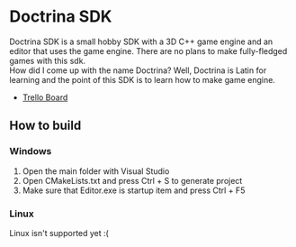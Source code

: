 # Doctrina SDK
 
Doctrina SDK is a small hobby SDK with a 3D C++ game engine and an editor that uses the game engine.
There are no plans to make fully-fledged games with this sdk. 
<br>
How did I come up with the name Doctrina? 
Well, Doctrina is Latin for learning and the point of this SDK is to learn how to make game engine.

- [Trello Board](https://trello.com/b/0X4gj5H7/doctrina-sdk)

## How to build

### Windows

1. Open the main folder with Visual Studio
2. Open CMakeLists.txt and press Ctrl + S to generate project
3. Make sure that Editor.exe is startup item and press Ctrl + F5

### Linux

Linux isn't supported yet :(


